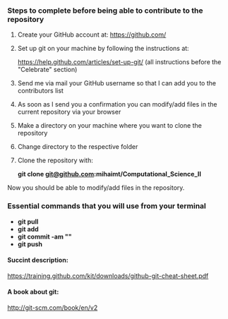 ### Steps to complete before being able to contribute to the repository
1. Create your GitHub account at:
   <https://github.com/> 
2. Set up git on your machine by following the instructions at:  

   <https://help.github.com/articles/set-up-git/>
   (all instructions before the "Celebrate" section)  
   
3. Send me via mail your GitHub username so that I can add you to the contributors list  
 
4. As soon as I send you a confirmation you can modify/add files in the current repository via your browser 

5. Make a directory on your machine where you want to clone the repository

6. Change directory to the respective folder  

7. Clone the repository with:  

   **git clone git@github.com:mihaimt/Computational_Science_II**

Now you should be able to modify/add files in the repository. 
### Essential commands that you will use from your terminal
* **git pull**                        
* **git add <filename>**             
* **git commit -am "<description>"** 
* **git push**                        
#### Succint description:
<https://training.github.com/kit/downloads/github-git-cheat-sheet.pdf>
#### A book about git:
<http://git-scm.com/book/en/v2>
